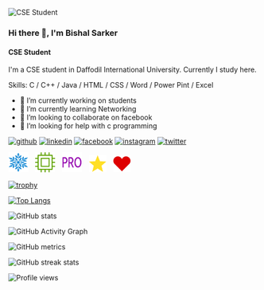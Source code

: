  ![CSE Student](https://scontent.fdac20-1.fna.fbcdn.net/v/t1.6435-9/s600x600/97594704_763307544227408_169027548875849728_n.jpg?_nc_cat=101&ccb=1-5&_nc_sid=174925&_nc_eui2=AeHcrxOdUxH0gOX7N7FSMb0m6T8l87MUfnvpPyXzsxR-e36INlwK1pOI_y8J68Y1cf4-mRbhCmhy3ydP12rw2url&_nc_ohc=JsHwCvkvpvMAX9ZRIZQ&_nc_ht=scontent.fdac20-1.fna&oh=00_AT9DxEsqFldLNW4TaOXSsvI0s1mGhJ01wMCJxzRn5qe0zA&oe=622D5E6E)


### Hi there 👋, I'm Bishal Sarker
#### CSE Student

I'm a CSE student in Daffodil International University. Currently I study here.

Skills: C / C++ / Java / HTML / CSS / Word / Power Pint / Excel

- 🔭 I’m currently working on students 
- 🌱 I’m currently learning Networking 
- 👯 I’m looking to collaborate on facebook 
- 🤔 I’m looking for help with c programming 

[<img src='https://cdn.jsdelivr.net/npm/simple-icons@3.0.1/icons/github.svg' alt='github' height='40' color='white'>](https://github.com/Bishal1090)  [<img src='https://cdn.jsdelivr.net/npm/simple-icons@3.0.1/icons/linkedin.svg' alt='linkedin' height='40'>](https://www.linkedin.com/in/linkedin.com/in/bishal-sarker-98a65420b/)  [<img src='https://cdn.jsdelivr.net/npm/simple-icons@3.0.1/icons/facebook.svg' alt='facebook' height='40'>](https://www.facebook.com/https://www.facebook.com/rkbishal.rkbishal)  [<img src='https://cdn.jsdelivr.net/npm/simple-icons@3.0.1/icons/instagram.svg' alt='instagram' height='40'>](https://www.instagram.com/https://www.instagram.com/rkbishalrkbishal/?hl=en/)  [<img src='https://cdn.jsdelivr.net/npm/simple-icons@3.0.1/icons/twitter.svg' alt='twitter' height='40'>](https://twitter.com/@rk_bishal) 

<a href='https://archiveprogram.github.com/'><img src='https://raw.githubusercontent.com/acervenky/animated-github-badges/master/assets/acbadge.gif' width='40' height='40'></a> <a href='https://docs.github.com/en/developers'><img src='https://raw.githubusercontent.com/acervenky/animated-github-badges/master/assets/devbadge.gif' width='40' height='40'></a> <a href='https://github.com/pricing'><img src='https://raw.githubusercontent.com/acervenky/animated-github-badges/master/assets/pro.gif' width='40' height='40'></a> <a href='https://stars.github.com/'><img src='https://raw.githubusercontent.com/acervenky/animated-github-badges/master/assets/starbadge.gif' width='35' height='35'></a> <a href='https://docs.github.com/en/github/supporting-the-open-source-community-with-github-sponsors'><img src='https://raw.githubusercontent.com/acervenky/animated-github-badges/master/assets/sponsorbadge.gif' width='35' height='35'></a> 

[![trophy](https://github-profile-trophy.vercel.app/?username=Bishal1090)](https://github.com/ryo-ma/github-profile-trophy)

[![Top Langs](https://github-readme-stats.vercel.app/api/top-langs/?username=Bishal1090)](https://github.com/anuraghazra/github-readme-stats)

![GitHub stats](https://github-readme-stats.vercel.app/api?username=Bishal1090&show_icons=true&count_private=true)  

![GitHub Activity Graph](https://activity-graph.herokuapp.com/graph?username=Bishal1090)  

![GitHub metrics](https://metrics.lecoq.io/Bishal1090)  

![GitHub streak stats](https://github-readme-streak-stats.herokuapp.com/?user=Bishal1090)  

![Profile views](https://gpvc.arturio.dev/Bishal1090)  
